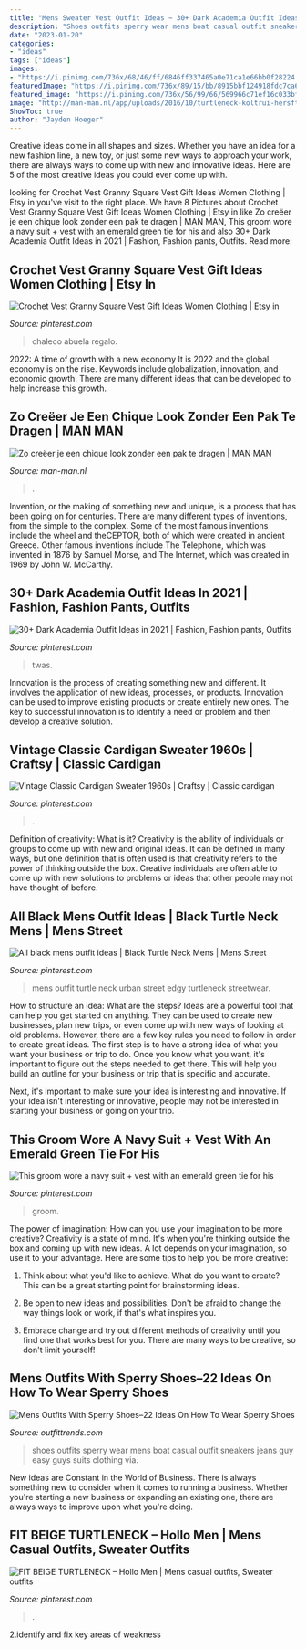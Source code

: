 ```yaml
---
title: "Mens Sweater Vest Outfit Ideas ~ 30+ Dark Academia Outfit Ideas In 2021"
description: "Shoes outfits sperry wear mens boat casual outfit sneakers jeans guy easy guys suits clothing via"
date: "2023-01-20"
categories:
- "ideas"
tags: ["ideas"]
images:
- "https://i.pinimg.com/736x/68/46/ff/6846ff337465a0e71ca1e66bb0f28224.jpg"
featuredImage: "https://i.pinimg.com/736x/89/15/bb/8915bbf124918fdc7ca669a68e534abd.jpg"
featured_image: "https://i.pinimg.com/736x/56/99/66/569966c71ef16c033bf986596a379d59.jpg"
image: "http://man-man.nl/app/uploads/2016/10/turtleneck-koltrui-hersfttrui-najaar-winter-kleding-heren-MAN-MAN.jpg"
ShowToc: true
author: "Jayden Hoeger"
---
```



Creative ideas come in all shapes and sizes. Whether you have an idea for a new fashion line, a new toy, or just some new ways to approach your work, there are always ways to come up with new and innovative ideas. Here are 5 of the most creative ideas you could ever come up with.

	

		
looking for Crochet Vest Granny Square Vest Gift Ideas Women Clothing | Etsy in you've visit to the right place. We have 8 Pictures about Crochet Vest Granny Square Vest Gift Ideas Women Clothing | Etsy in like Zo creëer je een chique look zonder een pak te dragen | MAN MAN, This groom wore a navy suit + vest with an emerald green tie for his and also 30+ Dark Academia Outfit Ideas in 2021 | Fashion, Fashion pants, Outfits. Read more:
		
    
## Crochet Vest Granny Square Vest Gift Ideas Women Clothing | Etsy In

<img loading=lazy src="https://i.pinimg.com/736x/a6/12/78/a6127842a447c37da1f37d199049b990.jpg" onerror="this.onerror=null;this.src='https://tse3.mm.bing.net/th?id=OIP.FEgf8HYDcDSWdLPUClHqIwAAAA&amp;pid=15.1';" alt="Crochet Vest Granny Square Vest Gift Ideas Women Clothing | Etsy in">

_Source: pinterest.com_

>chaleco abuela regalo. 

	

2022: A time of growth with a new economy
It is 2022 and the global economy is on the rise. Keywords include globalization, innovation, and economic growth. There are many different ideas that can be developed to help increase this growth.

    
## Zo Creëer Je Een Chique Look Zonder Een Pak Te Dragen | MAN MAN

<img loading=lazy src="http://man-man.nl/app/uploads/2016/10/turtleneck-koltrui-hersfttrui-najaar-winter-kleding-heren-MAN-MAN.jpg" onerror="this.onerror=null;this.src='https://tse1.mm.bing.net/th?id=OIP.0p0lrLwSZbor3Xqc7mEB6AHaLH&amp;pid=15.1';" alt="Zo creëer je een chique look zonder een pak te dragen | MAN MAN">

_Source: man-man.nl_

>. 

	

Invention, or the making of something new and unique, is a process that has been going on for centuries. There are many different types of inventions, from the simple to the complex. Some of the most famous inventions include the wheel and theCEPTOR, both of which were created in ancient Greece. Other famous inventions include The Telephone, which was invented in 1876 by Samuel Morse, and The Internet, which was created in 1969 by John W. McCarthy.

    
## 30+ Dark Academia Outfit Ideas In 2021 | Fashion, Fashion Pants, Outfits

<img loading=lazy src="https://i.pinimg.com/736x/d2/31/69/d23169787281a5d568800f4b1b178d57.jpg" onerror="this.onerror=null;this.src='https://tse2.mm.bing.net/th?id=OIP.otQvDUWvO3Lzpx9O9tv9tgHaJ3&amp;pid=15.1';" alt="30+ Dark Academia Outfit Ideas in 2021 | Fashion, Fashion pants, Outfits">

_Source: pinterest.com_

>twas. 

	

Innovation is the process of creating something new and different. It involves the application of new ideas, processes, or products. Innovation can be used to improve existing products or create entirely new ones. The key to successful innovation is to identify a need or problem and then develop a creative solution.

    
## Vintage Classic Cardigan Sweater 1960s | Craftsy | Classic Cardigan

<img loading=lazy src="https://i.pinimg.com/736x/68/46/ff/6846ff337465a0e71ca1e66bb0f28224.jpg" onerror="this.onerror=null;this.src='https://tse3.mm.bing.net/th?id=OIP.R8VqCnTFnN2JY9_uqafQEgDMEy&amp;pid=15.1';" alt="Vintage Classic Cardigan Sweater 1960s | Craftsy | Classic cardigan">

_Source: pinterest.com_

>. 

	

Definition of creativity: What is it?
Creativity is the ability of individuals or groups to come up with new and original ideas. It can be defined in many ways, but one definition that is often used is that creativity refers to the power of thinking outside the box. Creative individuals are often able to come up with new solutions to problems or ideas that other people may not have thought of before.

    
## All Black Mens Outfit Ideas | Black Turtle Neck Mens | Mens Street

<img loading=lazy src="https://i.pinimg.com/736x/89/15/bb/8915bbf124918fdc7ca669a68e534abd.jpg" onerror="this.onerror=null;this.src='https://tse4.mm.bing.net/th?id=OIP.GdxiSvO0cl2mL3GJu6MD6AHaJQ&amp;pid=15.1';" alt="All black mens outfit ideas | Black Turtle Neck Mens | Mens Street">

_Source: pinterest.com_

>mens outfit turtle neck urban street edgy turtleneck streetwear. 

	

How to structure an idea: What are the steps?
Ideas are a powerful tool that can help you get started on anything. They can be used to create new businesses, plan new trips, or even come up with new ways of looking at old problems. However, there are a few key rules you need to follow in order to create great ideas.
The first step is to have a strong idea of what you want your business or trip to do. Once you know what you want, it's important to figure out the steps needed to get there. This will help you build an outline for your business or trip that is specific and accurate.

Next, it's important to make sure your idea is interesting and innovative. If your idea isn't interesting or innovative, people may not be interested in starting your business or going on your trip.

    
## This Groom Wore A Navy Suit + Vest With An Emerald Green Tie For His

<img loading=lazy src="https://i.pinimg.com/736x/07/16/4e/07164e3008ce403dbc7421e6f261ecfa.jpg" onerror="this.onerror=null;this.src='https://tse1.mm.bing.net/th?id=OIP.lKhyB36ScApxviZo-dY0AwHaLH&amp;pid=15.1';" alt="This groom wore a navy suit + vest with an emerald green tie for his">

_Source: pinterest.com_

>groom. 

	

The power of imagination: How can you use your imagination to be more creative?
Creativity is a state of mind. It's when you're thinking outside the box and coming up with new ideas. A lot depends on your imagination, so use it to your advantage. Here are some tips to help you be more creative:
1. Think about what you'd like to achieve. What do you want to create? This can be a great starting point for brainstorming ideas.

2. Be open to new ideas and possibilities. Don't be afraid to change the way things look or work, if that's what inspires you.

3. Embrace change and try out different methods of creativity until you find one that works best for you. There are many ways to be creative, so don't limit yourself!

    
## Mens Outfits With Sperry Shoes–22 Ideas On How To Wear Sperry Shoes

<img loading=lazy src="http://www.outfittrends.com/wp-content/uploads/2016/06/7d8a3e9ada344fced83a5e05e5a04040.jpg" onerror="this.onerror=null;this.src='https://tse1.mm.bing.net/th?id=OIP.J3UZFl0RR8qaeMVQgakSywHaLH&amp;pid=15.1';" alt="Mens Outfits With Sperry Shoes–22 Ideas On How To Wear Sperry Shoes">

_Source: outfittrends.com_

>shoes outfits sperry wear mens boat casual outfit sneakers jeans guy easy guys suits clothing via. 

	

New ideas are Constant in the World of Business. There is always something new to consider when it comes to running a business. Whether you're starting a new business or expanding an existing one, there are always ways to improve upon what you're doing. 

    
## FIT BEIGE TURTLENECK – Hollo Men | Mens Casual Outfits, Sweater Outfits

<img loading=lazy src="https://i.pinimg.com/736x/56/99/66/569966c71ef16c033bf986596a379d59.jpg" onerror="this.onerror=null;this.src='https://tse3.mm.bing.net/th?id=OIP.rpQTT1UccCFGAQi33PPMOgHaJ4&amp;pid=15.1';" alt="FIT BEIGE TURTLENECK – Hollo Men | Mens casual outfits, Sweater outfits">

_Source: pinterest.com_

>. 

	

2.identify and fix key areas of weakness 

